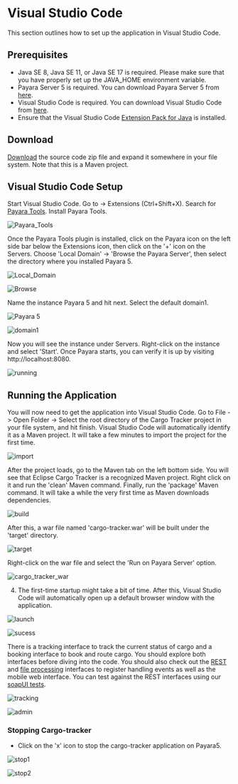 # Visual Studio Code

This section outlines how to set up the application in Visual Studio Code.

## Prerequisites

* Java SE 8, Java SE 11, or Java SE 17 is required. Please make sure that you have properly set up the JAVA_HOME environment variable.
* Payara Server 5 is required. You can download Payara Server 5 from [here](https://mvnrepository.com/artifact/fish.payara.distributions/payara).
* Visual Studio Code is required. You can download Visual Studio Code from [here](https://code.visualstudio.com/download).
* Ensure that the Visual Studio Code [Extension Pack for Java](https://marketplace.visualstudio.com/items?itemName=vscjava.vscode-java-pack) is installed.

## Download

[Download](https://github.com/eclipse-ee4j/cargotracker/archive/master.zip) the source code zip file and expand it somewhere in your file system. Note that this is a Maven project.

## Visual Studio Code Setup

Start Visual Studio Code. Go to -> Extensions (Ctrl+Shift+X). Search for [Payara Tools](https://marketplace.visualstudio.com/items?itemName=Payara.payara-vscode). Install Payara Tools.

 ![Payara_Tools](<images/vs_add_payara_tools.png>)

Once the Payara Tools plugin is installed, click on the Payara icon on the left side bar below the Extensions icon, then click on the '+' icon on the Servers. Choose 'Local Domain' -> 'Browse the Payara Server', then select the directory where you installed Payara 5.

![Local_Domain](<images/vs_add_payara_1.png>)

![Browse](<images/vs_add_payara_2.png>)

Name the instance Payara 5 and hit next. Select the default domain1.

![Payara 5](<images/vs_add_payara_3.png>)

![domain1](<images/vs_add_payara_4.png>)

Now you will see the instance under Servers. Right-click on the instance and select 'Start'. Once Payara starts, you can verify it is up by visiting http://localhost:8080.

![running](<images/vs_run_payara.png>)

## Running the Application

You will now need to get the application into Visual Studio Code. Go to File -> Open Folder -> Select the root directory of the Cargo Tracker project in your file system, and hit finish. Visual Studio Code will automatically identify it as a Maven project. It will take a few minutes to import the project for the first time.

![import](<images/vs_import.png>)

After the project loads, go to the Maven tab on the left bottom side. You will see that Eclipse Cargo Tracker is a recognized Maven project. Right click on it and run the 'clean' Maven command. Finally, run the 'package' Maven command. It will take a while the very first time as Maven downloads dependencies.

![build](<images/vs_build.png>)

After this, a war file named 'cargo-tracker.war' will be built under the 'target' directory.

![target](<images/vs_deployment_1.png>)

Right-click on the war file and select the 'Run on Payara Server' option.

![cargo_tracker_war](<images/vs_deployment_2.png>)

4. The first-time startup might take a bit of time. After this, Visual Studio Code will automatically open up a default browser window with the application. 

![launch](<images/deployment_3.png>)

![sucess](<images/sucess_1.png>)

There is a tracking interface to track the current status of cargo and a booking interface to book and route cargo. You should explore both interfaces before diving into the code. You should also check out the [REST](https://github.com/eclipse-ee4j/cargotracker/blob/master/src/main/java/org/eclipse/cargotracker/interfaces/handling/rest/HandlingReportService.java) and [file processing](https://github.com/eclipse-ee4j/cargotracker/blob/master/src/main/java/org/eclipse/cargotracker/interfaces/handling/file/UploadDirectoryScanner.java) interfaces to register handling events as well as the mobile web interface. You can test against the REST interfaces using our [soapUI tests](https://github.com/eclipse-ee4j/cargotracker/tree/master/src/test/soapui).

![tracking](images/tracking.png)

![admin](images/admin.png)

### Stopping Cargo-tracker

* Click on the 'x' icon to stop the cargo-tracker application on Payara5.

![stop1](images/stop1.png)

![stop2](images/stop2.png)
